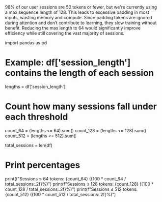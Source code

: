 98% of our user sessions are 50 tokens or fewer, but we're currently using a max sequence length of 128. This leads to excessive padding in most inputs, wasting memory and compute. Since padding tokens are ignored during attention and don’t contribute to learning, they slow training without benefit. Reducing the max length to 64 would significantly improve efficiency while still covering the vast majority of sessions.

import pandas as pd

# Example: df['session_length'] contains the length of each session
lengths = df['session_length']

# Count how many sessions fall under each threshold
count_64 = (lengths <= 64).sum()
count_128 = (lengths <= 128).sum()
count_512 = (lengths <= 512).sum()

total_sessions = len(df)

# Print percentages
print(f"Sessions ≤ 64 tokens:  {count_64} ({100 * count_64 / total_sessions:.2f}%)")
print(f"Sessions ≤ 128 tokens: {count_128} ({100 * count_128 / total_sessions:.2f}%)")
print(f"Sessions ≤ 512 tokens: {count_512} ({100 * count_512 / total_sessions:.2f}%)")
